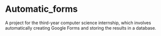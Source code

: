 # Automatic_forms
A project for the third-year computer science internship, which involves automatically creating Google Forms and storing the results in a database.
